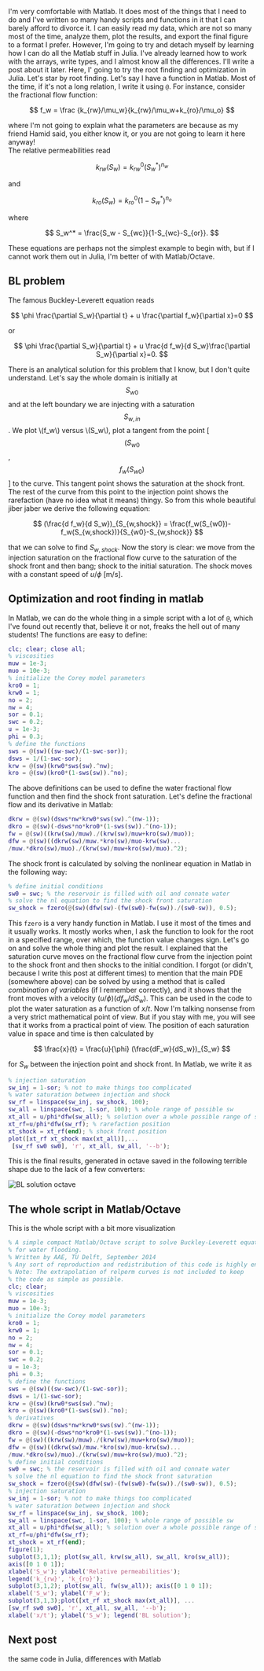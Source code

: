 <!-- 
.. title: Matlab and Julia -- Part I
.. slug: Matlab and Julia -- Part I
.. date: 2014-09-26 09:25:07 UTC+01:00
.. tags: Matlab, Julia
.. category: 
.. link: 
.. description: 
.. type: text
-->

I'm very comfortable with Matlab. It does most of the things that I need to do and I've written so many handy scripts and functions in it that I can barely afford to divorce it. I can easily read my data, which are not so many most of the time, analyze them, plot the results, and export the final figure to a format I prefer. However, I'm going to try and detach myself by learning how I can do all the Matlab stuff in Julia. I've already learned how to work with the arrays, write types, and I almost know all the differences. I'll write a post about it later. Here, I' going to try the root finding and optimization in Julia. Let's star by root finding. Let's say I have a function in Matlab. Most of the time, if it's not a long relation, I write it using `@`. For instance, consider the fractional flow function:

$$ f_w = \frac {k_{rw}/\mu_w}{k_{rw}/\mu_w+k_{ro}/\mu_o} $$

where I'm not going to explain what the parameters are because as my friend Hamid said, you either know it, or you are not going to learn it here anyway!  
The relative permeabilities read

$$ k_{rw}(S_w) = k_{rw}^0 (S_w^*)^{n_w} $$

and

$$ k_{ro}(S_w) = k_{ro}^0 (1-S_w^*)^{n_o} $$

where

$$ S_w^* = \frac{S_w - S_{wc}}{1-S_{wc}-S_{or}}. $$

These equations are perhaps not the simplest example to begin with, but if I cannot work them out in Julia, I'm better of with Matlab/Octave.

## BL problem
The famous Buckley-Leverett equation reads

$$ \phi \frac{\partial S_w}{\partial t} + u \frac{\partial f_w}{\partial x}=0 $$

or

$$ \phi \frac{\partial S_w}{\partial t} + u \frac{d f_w}{d S_w}\frac{\partial S_w}{\partial x}=0. $$

There is an analytical solution for this problem that I know, but I don't quite understand. Let's say the whole domain is initially at $$S_{w0}$$ and at the left boundary we are injecting with a saturation $$S_{w,in}$$. We plot \\(f_w\\) versus \\(S_w\\), plot a tangent from the point [$$(S_{w0}$$, $$f_w(S_{w0})$$] to the curve. This tangent point shows the saturation at the shock front. The rest of the curve from this point to the injection point shows the rarefaction (have no idea what it means) thingy. So from this whole beautiful jiber jaber we derive the following equation:

$$ (\frac{d f_w}{d S_w})_{S_{w,shock}} = \frac{f_w(S_{w0})-f_w(S_{w,shock})}{S_{w0}-S_{w,shock}} $$

that we can solve to find $S_{w,shock}$. Now the story is clear: we move from the injection saturation on the fractional flow curve to the saturation of the shock front and then bang; shock to the initial saturation. The shock moves with a constant speed of $u/\phi$ [m/s].

## Optimization and root finding in matlab
In Matlab, we can do the whole thing in a simple script with a lot of `@`, which I've found out recently that, believe it or not, freaks the hell out of many students! The functions are easy to define:

```matlab
clc; clear; close all;
% viscosities
muw = 1e-3;
muo = 10e-3;
% initialize the Corey model parameters
kro0 = 1;
krw0 = 1;
no = 2;
nw = 4;
sor = 0.1;
swc = 0.2;
u = 1e-3;
phi = 0.3;
% define the functions
sws = @(sw)((sw-swc)/(1-swc-sor));
dsws = 1/(1-swc-sor);
krw = @(sw)(krw0*sws(sw).^nw);
kro = @(sw)(kro0*(1-sws(sw)).^no);
```

The above definitions can be used to define the water fractional flow function and then find the shock front saturation. Let's define the fractional flow and its derivative in Matlab:

```matlab
dkrw = @(sw)(dsws*nw*krw0*sws(sw).^(nw-1));
dkro = @(sw)(-dsws*no*kro0*(1-sws(sw)).^(no-1));
fw = @(sw)((krw(sw)/muw)./(krw(sw)/muw+kro(sw)/muo));
dfw = @(sw)((dkrw(sw)/muw.*kro(sw)/muo-krw(sw)...
/muw.*dkro(sw)/muo)./(krw(sw)/muw+kro(sw)/muo).^2);
```

The shock front is calculated by solving the nonlinear equation in Matlab in the following way:

```matlab
% define initial conditions
sw0 = swc; % the reservoir is filled with oil and connate water
% solve the nl equation to find the shock front saturation
sw_shock = fzero(@(sw)(dfw(sw)-(fw(sw0)-fw(sw))./(sw0-sw)), 0.5);
```
This `fzero` is a very handy function in Matlab. I use it most of the times and it usually works. It mostly works when, I ask the function to look for the root in a specified range, over which, the function value changes sign.
Let's go on and solve the whole thing and plot the result. I explained that the saturation curve moves on the fractional flow curve from the injection point to the shock front and then shocks to the initial condition. I forgot (or didn't, because I write this post at different times) to mention that the main PDE (somewhere above) can be solved by using a method that is called *combination of variables* (if I remember correctly), and it shows that the front moves with a velocity $(u/\phi) (df_w/dS_w)$. This can be used in the code to plot the water saturation as a function of $x/t$. Now I'm talking nonsense from a very strict mathematical point of view. But if you stay with me, you will see that it works from a practical point of view. The position of each saturation value in space and time is then calculated by

$$ \frac{x}{t} = \frac{u}{\phi} (\frac{dF_w}{dS_w})_{S_w} $$

for $S_w$ between the injection point and shock front. In Matlab, we write it as

```matlab
% injection saturation
sw_inj = 1-sor; % not to make things too complicated
% water saturation between injection and shock
sw_rf = linspace(sw_inj, sw_shock, 100);
sw_all = linspace(swc, 1-sor, 100); % whole range of possible sw
xt_all = u/phi*dfw(sw_all); % solution over a whole possible range of sw
xt_rf=u/phi*dfw(sw_rf); % rarefaction position
xt_shock = xt_rf(end); % shock front position
plot([xt_rf xt_shock max(xt_all)],...
 [sw_rf sw0 sw0], 'r', xt_all, sw_all, '--b');
```
This is the final results, generated in octave saved in the following terrible shape due to the lack of a few converters:

![BL solution octave](/Buckley-Leverett.png)

## The whole script in Matlab/Octave
This is the whole script with a bit more visualization

```matlab
% A simple compact Matlab/Octave script to solve Buckley-Leverett equation
% for water flooding.
% Written by AAE, TU Delft, September 2014
% Any sort of reproduction and redistribution of this code is highly encouraged.
% Note: The extrapolation of relperm curves is not included to keep
% the code as simple as possible.
clc; clear;
% viscosities
muw = 1e-3;
muo = 10e-3;
% initialize the Corey model parameters
kro0 = 1;
krw0 = 1;
no = 2;
nw = 4;
sor = 0.1;
swc = 0.2;
u = 1e-3;
phi = 0.3;
% define the functions
sws = @(sw)((sw-swc)/(1-swc-sor));
dsws = 1/(1-swc-sor);
krw = @(sw)(krw0*sws(sw).^nw);
kro = @(sw)(kro0*(1-sws(sw)).^no);
% derivatives
dkrw = @(sw)(dsws*nw*krw0*sws(sw).^(nw-1));
dkro = @(sw)(-dsws*no*kro0*(1-sws(sw)).^(no-1));
fw = @(sw)((krw(sw)/muw)./(krw(sw)/muw+kro(sw)/muo));
dfw = @(sw)((dkrw(sw)/muw.*kro(sw)/muo-krw(sw)...
/muw.*dkro(sw)/muo)./(krw(sw)/muw+kro(sw)/muo).^2);
% define initial conditions
sw0 = swc; % the reservoir is filled with oil and connate water
% solve the nl equation to find the shock front saturation
sw_shock = fzero(@(sw)(dfw(sw)-(fw(sw0)-fw(sw))./(sw0-sw)), 0.5);
% injection saturation
sw_inj = 1-sor; % not to make things too complicated
% water saturation between injection and shock
sw_rf = linspace(sw_inj, sw_shock, 100);
sw_all = linspace(swc, 1-sor, 100); % whole range of possible sw
xt_all = u/phi*dfw(sw_all); % solution over a whole possible range of sw
xt_rf=u/phi*dfw(sw_rf);
xt_shock = xt_rf(end);
figure(1);
subplot(3,1,1); plot(sw_all, krw(sw_all), sw_all, kro(sw_all)); 
axis([0 1 0 1]);
xlabel('S_w'); ylabel('Relative permeabilities'); 
legend('k_{rw}', 'k_{ro}');
subplot(3,1,2); plot(sw_all, fw(sw_all)); axis([0 1 0 1]);
xlabel('S_w'); ylabel('F_w');
subplot(3,1,3);plot([xt_rf xt_shock max(xt_all)], ...
[sw_rf sw0 sw0], 'r', xt_all, sw_all, '--b');
xlabel('x/t'); ylabel('S_w'); legend('BL solution');
```

## Next post 
the same code in Julia, differences with Matlab
